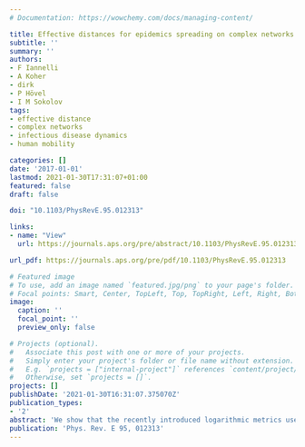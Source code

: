 ```yaml
---
# Documentation: https://wowchemy.com/docs/managing-content/

title: Effective distances for epidemics spreading on complex networks
subtitle: ''
summary: ''
authors:
- F Iannelli
- A Koher
- dirk
- P Hövel
- I M Sokolov
tags:
- effective distance
- complex networks
- infectious disease dynamics
- human mobility

categories: []
date: '2017-01-01'
lastmod: 2021-01-30T17:31:07+01:00
featured: false
draft: false

doi: "10.1103/PhysRevE.95.012313"

links:
- name: "View"
  url: https://journals.aps.org/pre/abstract/10.1103/PhysRevE.95.012313

url_pdf: https://journals.aps.org/pre/pdf/10.1103/PhysRevE.95.012313

# Featured image
# To use, add an image named `featured.jpg/png` to your page's folder.
# Focal points: Smart, Center, TopLeft, Top, TopRight, Left, Right, BottomLeft, Bottom, BottomRight.
image:
  caption: ''
  focal_point: ''
  preview_only: false

# Projects (optional).
#   Associate this post with one or more of your projects.
#   Simply enter your project's folder or file name without extension.
#   E.g. `projects = ["internal-project"]` references `content/project/deep-learning/index.md`.
#   Otherwise, set `projects = []`.
projects: []
publishDate: '2021-01-30T16:31:07.375070Z'
publication_types:
- '2'
abstract: 'We show that the recently introduced logarithmic metrics used to predict disease arrival times on complex networks are approximations of more general network-based measures derived from random walks theory. Using the daily air-traffic transportation data we perform numerical experiments to compare the infection arrival time with this alternative metric that is obtained by accounting for multiple walks instead of only the most probable path. The comparison with direct simulations reveals a higher correlation compared to the shortest-path approach used previously. In addition our method allows to connect fundamental observables in epidemic spreading with the cumulant-generating function of the hitting time for a Markov chain. Our results provides a general and computationally efficient approach using only algebraic methods.'
publication: 'Phys. Rev. E 95, 012313'
---
```


